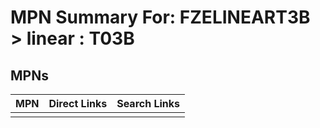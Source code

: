 



# MPN Summary For: FZELINEART3B > linear : T03B

## MPNs
  

|MPN|Direct Links|Search Links|
| :--- | :--- | :--- |
||||
